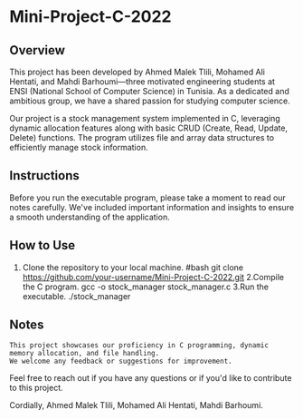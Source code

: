 # Mini-Project-C-2022

## Overview

This project has been developed by Ahmed Malek Tlili, Mohamed Ali Hentati, and Mahdi Barhoumi—three motivated engineering students at ENSI (National School of Computer Science) in Tunisia. As a dedicated and ambitious group, we have a shared passion for studying computer science.

Our project is a stock management system implemented in C, leveraging dynamic allocation features along with basic CRUD (Create, Read, Update, Delete) functions. The program utilizes file and array data structures to efficiently manage stock information.

## Instructions

Before you run the executable program, please take a moment to read our notes carefully. We've included important information and insights to ensure a smooth understanding of the application.

## How to Use

1. Clone the repository to your local machine.
   #bash
   git clone https://github.com/your-username/Mini-Project-C-2022.git
2.Compile the C program.
  gcc -o stock_manager stock_manager.c
3.Run the executable.
  ./stock_manager
## Notes
    This project showcases our proficiency in C programming, dynamic memory allocation, and file handling.
    We welcome any feedback or suggestions for improvement.

Feel free to reach out if you have any questions or if you'd like to contribute to this project.

Cordially,
Ahmed Malek Tlili, Mohamed Ali Hentati, Mahdi Barhoumi.

